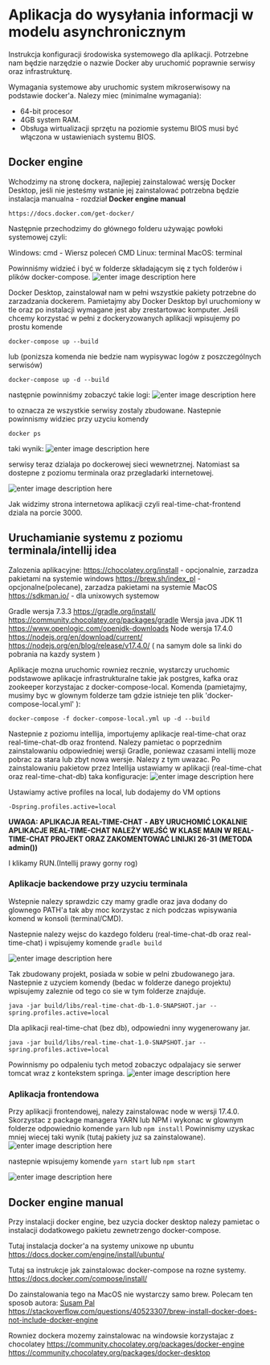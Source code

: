 ﻿# Aplikacja do wysyłania informacji w modelu asynchronicznym
Instrukcja konfiguracji środowiska systemowego dla aplikacji. Potrzebne nam będzie narzędzie o nazwie Docker aby uruchomić poprawnie serwisy oraz infrastrukturę.

Wymagania systemowe aby uruchomic system mikroserwisowy na podstawie docker'a.
Nalezy miec (minimalne wymagania):
-   64-bit procesor
-   4GB system RAM.
-   Obsługa wirtualizacji sprzętu na poziomie systemu BIOS musi być włączona w ustawieniach systemu BIOS.

## Docker engine
Wchodzimy na stronę dockera, najlepiej zainstalować wersję Docker Desktop, jeśli nie jesteśmy wstanie jej zainstalować potrzebna będzie instalacja manualna - rozdział **Docker engine manual**
```
https://docs.docker.com/get-docker/
```

Następnie przechodzimy do głównego folderu używając powłoki systemowej czyli:

Windows: cmd - Wiersz poleceń CMD
Linux: terminal
MacOS: terminal

Powinniśmy widzieć i być w folderze składającym się z tych folderów i plików docker-compose.
![enter image description here](https://i.imgur.com/p8zAoQY.png)

Docker Desktop, zainstalował nam w pełni wszystkie pakiety potrzebne do zarzadzania dockerem. Pamietajmy aby Docker Desktop byl uruchomiony w tle oraz po instalacji wymagane jest aby zrestartowac komputer. Jeśli chcemy korzystać w pełni z dockeryzowanych aplikacji wpisujemy po prostu komende

```
docker-compose up --build
```
lub (ponizsza komenda nie bedzie nam wypisywac logów z poszczególnych serwisów)
```
docker-compose up -d --build
```
następnie powinniśmy zobaczyć takie logi:
![enter image description here](https://i.imgur.com/ulxBind.png)

to oznacza ze wszystkie serwisy zostaly zbudowane.
Nastepnie powinnismy widziec przy uzyciu komendy 
```
docker ps
```
taki wynik:
![enter image description here](https://i.imgur.com/fEj4NY4.png)

serwisy teraz dzialaja po dockerowej sieci wewnetrznej. Natomiast sa dostepne z poziomu terminala oraz przegladarki internetowej.

![enter image description here](https://i.imgur.com/2cQNX8E.png)

Jak widzimy strona internetowa aplikacji czyli real-time-chat-frontend dziala na porcie 3000.

## Uruchamianie systemu z poziomu terminala/intellij idea

Zalozenia aplikacyjne:
https://chocolatey.org/install - opcjonalnie, zarzadza pakietami na systemie windows 
https://brew.sh/index_pl - opcjonalne(polecane), zarzadza pakietami na systemie MacOS
https://sdkman.io/ - dla unixowych systemow

Gradle wersja 7.3.3
https://gradle.org/install/
https://community.chocolatey.org/packages/gradle
Wersja java JDK 11
https://www.openlogic.com/openjdk-downloads
Node wersja 17.4.0
https://nodejs.org/en/download/current/
https://nodejs.org/en/blog/release/v17.4.0/ ( na samym dole sa linki do pobrania na kazdy system )

Aplikacje mozna uruchomic rowniez recznie, wystarczy uruchomic podstawowe aplikacje infrastrukturalne takie jak postgres, kafka oraz zookeeper korzystajac z docker-compose-local. Komenda (pamietajmy, musimy byc w glownym folderze tam gdzie istnieje ten plik 'docker-compose-local.yml' ):
```
docker-compose -f docker-compose-local.yml up -d --build
```
Nastepnie z poziomu intellija, importujemy aplikacje real-time-chat oraz real-time-chat-db oraz frontend. Nalezy pamietac o poprzednim zainstalowaniu odpowiedniej wersji Gradle, poniewaz czasami intellij moze pobrac za stara lub zbyt nowa wersje. Nalezy z tym uwazac. Po zainstalowaniu pakietow przez Intellija ustawiamy w aplikacji (real-time-chat oraz real-time-chat-db) taka konfiguracje:
![enter image description here](https://i.imgur.com/g8InqF4.png)

Ustawiamy active profiles na local, lub dodajemy do VM options
```
-Dspring.profiles.active=local
```
**UWAGA: APLIKACJA REAL-TIME-CHAT** **- ABY URUCHOMIĆ LOKALNIE APLIKACJE REAL-TIME-CHAT NALEŻY WEJŚĆ W KLASE MAIN W REAL-TIME-CHAT PROJEKT ORAZ ZAKOMENTOWAĆ LINIJKI 26-31 (METODA admin())**

I klikamy RUN.(Intellij prawy gorny rog)

### Aplikacje backendowe przy uzyciu terminala

Wstepnie nalezy sprawdzic czy mamy gradle oraz java dodany do glownego PATH'a tak aby moc korzystac z nich podczas wpisywania komend w konsoli (terminal/CMD).

Nastepnie nalezy wejsc do kazdego folderu (real-time-chat-db oraz real-time-chat) i wpisujemy komende ```gradle build```

![enter image description here](https://i.imgur.com/En9tj3M.png)

Tak zbudowany projekt, posiada w sobie w pelni zbudowanego jara.
Nastepnie z uzyciem komendy (bedac w folderze danego projektu) wpisujemy zaleznie od tego co sie w tym folderze znajduje.
```
java -jar build/libs/real-time-chat-db-1.0-SNAPSHOT.jar --spring.profiles.active=local
```

Dla aplikacji real-time-chat (bez db), odpowiedni inny wygenerowany jar.

```
java -jar build/libs/real-time-chat-1.0-SNAPSHOT.jar --spring.profiles.active=local
```

Powinnismy po odpaleniu tych metod zobaczyc odpalajacy sie serwer tomcat wraz z kontekstem springa.
![enter image description here](https://i.imgur.com/oVDWh0o.png)


### Aplikacja frontendowa
Przy aplikacji frontendowej, nalezy zainstalowac node w wersji 17.4.0.
Skorzystac z package managera YARN lub NPM i wykonac w glownym folderze odpowiednio komende
```yarn``` lub ``` npm install ```
Powinnismy uzyskac mniej wiecej taki wynik (tutaj pakiety juz sa zainstalowane).
![enter image description here](https://i.imgur.com/0d06BZi.png)

nastepnie wpisujemy komende ```yarn start``` lub ```npm start```

![enter image description here](https://i.imgur.com/RmUfytw.png)



## Docker engine manual

Przy instalacji docker engine, bez uzycia docker desktop nalezy pamietac o instalacji dodatkowego pakietu zewnetrzengo docker-compose.

Tutaj instalacja docker'a na systemy unixowe np ubuntu
https://docs.docker.com/engine/install/ubuntu/

Tutaj sa instrukcje jak zainstalowac docker-compose na rozne systemy.
https://docs.docker.com/compose/install/

Do zainstalowania tego na MacOS
nie wystarczy samo brew. Polecam ten sposob autora: [Susam Pal](https://stackoverflow.com/users/303363/susam-pal)
https://stackoverflow.com/questions/40523307/brew-install-docker-does-not-include-docker-engine

Rowniez dockera mozemy zainstalowac na windowsie korzystajac z chocolatey
https://community.chocolatey.org/packages/docker-engine
https://community.chocolatey.org/packages/docker-desktop

